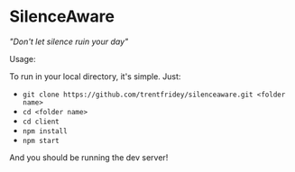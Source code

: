 SilenceAware
============

*"Don't let silence ruin your day"*

Usage:

To run in your local directory, it's simple. Just:
- `git clone https://github.com/trentfridey/silenceaware.git <folder name>`
- `cd <folder name>`
- `cd client`
- `npm install`
- `npm start`

And you should be running the dev server!
